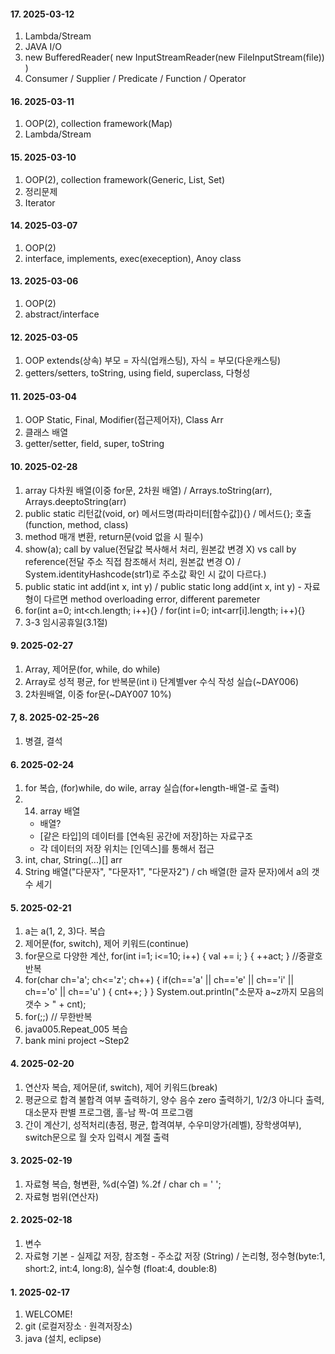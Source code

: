 #### 17. 2025-03-12
  1. Lambda/Stream 
  2. JAVA I/O
  3. new BufferedReader( new InputStreamReader(new FileInputStream(file)) )
  4. Consumer / Supplier / Predicate / Function / Operator

#### 16. 2025-03-11
  1. OOP(2), collection framework(Map)
  2. Lambda/Stream

#### 15. 2025-03-10
  1. OOP(2), collection framework(Generic, List, Set)
  2. 정리문제
  3. Iterator

#### 14. 2025-03-07
  1. OOP(2) 
  2. interface, implements, exec(exeception), Anoy class

#### 13. 2025-03-06
  1. OOP(2) 
  2. abstract/interface

#### 12. 2025-03-05
  1. OOP extends(상속) 부모 = 자식(업캐스팅), 자식 = 부모(다운캐스팅)
  2. getters/setters, toString, using field, superclass, 다형성

#### 11. 2025-03-04
  1. OOP Static, Final, Modifier(접근제어자), Class Arr
  2. 클래스 배열
  3. getter/setter, field, super, toString

#### 10. 2025-02-28
  1. array 다차원 배열(이중 for문, 2차원 배열) / Arrays.toString(arr), Arrays.deeptoString(arr)
  2. public static 리턴값(void, or) 메서드명(파라미터[함수값]){} / 메서드{}; 호출(function, method, class)
  3. method 매개 변환, return문(void 없을 시 필수)
  4. show(a); call by value(전달값 복사해서 처리, 원본값 변경 X) vs call by reference(전달 주소 직접 참조해서 처리, 원본값 변경 O) / System.identityHashcode(str1)로 주소값 확인 시 값이 다르다.)
  5. public static int add(int x, int y) / public static long add(int x, int y) - 자료형이 다르면 method overloading error, different paremeter
  6. for(int a=0; int<ch.length; i++){} / for(int i=0; int<arr[i].length; i++){}
  7. 3-3 임시공휴일(3.1절)

#### 9. 2025-02-27
  1. Array, 제어문(for, while, do while)
  2. Array로 성적 평균, for 반복문(int i) 단계별ver 수식 작성 실습(~DAY006)
  3. 2차원배열, 이중 for문(~DAY007 10%)

#### 7, 8. 2025-02-25~26
  1. 병결, 결석


#### 6. 2025-02-24
  1. for 복습, (for)while, do wile, array 실습(for+length-배열-로 출력)
  2. 14. array 배열
     - 배열?
     - [같은 타입]의 데이터를 [연속된 공간에 저장]하는 자료구조
     - 각 데이터의 저장 위치는 [인덱스]를 통해서 접근
  3. int, char, String(...)[] arr
  4. String 배열("다문자", "다문자1", "다문자2") / ch 배열(한 글자 문자)에서 a의 갯수 세기

#### 5. 2025-02-21
  1. a는 a(1, 2, 3)다. 복습
  2. 제어문(for, switch), 제어 키워드(continue)
  3. for문으로 다양한 계산, for(int i=1; i<=10; i++) { val += i; } { ++act; } //중괄호 반복
  4. for(char ch='a'; ch<='z'; ch++)
		{ if(ch=='a' || ch=='e' || ch=='i' || ch=='o' || ch=='u' ) { cnt++; } }
		System.out.println("소문자 a~z까지 모음의 갯수 > " + cnt);
  5. for(;;) // 무한반복
  6. java005.Repeat_005 복습
  7. bank mini project ~Step2

#### 4. 2025-02-20
  1. 연산자 복습, 제어문(if, switch), 제어 키워드(break)
  2. 평균으로 합격 불합격 여부 출력하기, 양수 음수 zero 출력하기, 1/2/3 아니다 출력, 대소문자 판별 프로그램, 홀-남 짝-여 프로그램
  3. 간이 계산기, 성적처리(총점, 평균, 합격여부, 수우미양가(레벨), 장학생여부), switch문으로 월 숫자 입력시 계절 출력

#### 3. 2025-02-19
  1. 자료형 복습, 형변환, %d(수열) %.2f / char ch = ' ';
  2. 자료형 범위(연산자)

#### 2. 2025-02-18
  1. 변수
  2. 자료형 기본 - 실제값 저장, 참조형 - 주소값 저장 (String) / 논리형, 정수형(byte:1, short:2, int:4, long:8), 실수형 (float:4, double:8)

#### 1. 2025-02-17
  1. WELCOME!
  2. git (로컬저장소 · 원격저장소)
  3. java (설치, eclipse)
